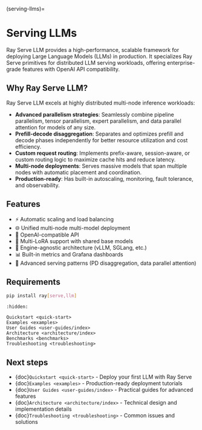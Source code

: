 (serving-llms)=

# Serving LLMs

Ray Serve LLM provides a high-performance, scalable framework for deploying Large Language Models (LLMs) in production. It specializes Ray Serve primitives for distributed LLM serving workloads, offering enterprise-grade features with OpenAI API compatibility.

## Why Ray Serve LLM?

Ray Serve LLM excels at highly distributed multi-node inference workloads:

- **Advanced parallelism strategies**: Seamlessly combine pipeline parallelism, tensor parallelism, expert parallelism, and data parallel attention for models of any size.
- **Prefill-decode disaggregation**: Separates and optimizes prefill and decode phases independently for better resource utilization and cost efficiency.
- **Custom request routing**: Implements prefix-aware, session-aware, or custom routing logic to maximize cache hits and reduce latency.
- **Multi-node deployments**: Serves massive models that span multiple nodes with automatic placement and coordination.
- **Production-ready**: Has built-in autoscaling, monitoring, fault tolerance, and observability.

## Features

- ⚡️ Automatic scaling and load balancing
- 🌐 Unified multi-node multi-model deployment
- 🔌 OpenAI-compatible API
- 🔄 Multi-LoRA support with shared base models
- 🚀 Engine-agnostic architecture (vLLM, SGLang, etc.)
- 📊 Built-in metrics and Grafana dashboards
- 🎯 Advanced serving patterns (PD disaggregation, data parallel attention)

## Requirements

```bash
pip install ray[serve,llm]
```

```{toctree}
:hidden:

Quickstart <quick-start>
Examples <examples>
User Guides <user-guides/index>
Architecture <architecture/index>
Benchmarks <benchmarks>
Troubleshooting <troubleshooting>
```

## Next steps

- {doc}`Quickstart <quick-start>` - Deploy your first LLM with Ray Serve
- {doc}`Examples <examples>` - Production-ready deployment tutorials
- {doc}`User Guides <user-guides/index>` - Practical guides for advanced features
- {doc}`Architecture <architecture/index>` - Technical design and implementation details
- {doc}`Troubleshooting <troubleshooting>` - Common issues and solutions